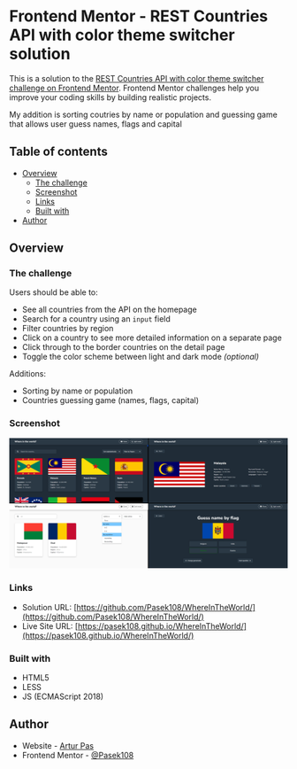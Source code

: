 # Frontend Mentor - REST Countries API with color theme switcher solution

This is a solution to the [REST Countries API with color theme switcher challenge on Frontend Mentor](https://www.frontendmentor.io/challenges/rest-countries-api-with-color-theme-switcher-5cacc469fec04111f7b848ca). Frontend Mentor challenges help you improve your coding skills by building realistic projects. 

My addition is sorting coutries by name or population and guessing game that allows user guess names, flags and capital

## Table of contents

- [Overview](#overview)
  - [The challenge](#the-challenge)
  - [Screenshot](#screenshot)
  - [Links](#links)
  - [Built with](#built-with)
- [Author](#author)

## Overview

### The challenge

Users should be able to:

- See all countries from the API on the homepage
- Search for a country using an `input` field
- Filter countries by region
- Click on a country to see more detailed information on a separate page
- Click through to the border countries on the detail page
- Toggle the color scheme between light and dark mode *(optional)*

Additions:
- Sorting by name or population
- Countries guessing game (names, flags, capital)

### Screenshot

![](./screenshot.png)

### Links

- Solution URL: [https://github.com/Pasek108/WhereInTheWorld/](https://github.com/Pasek108/WhereInTheWorld/)
- Live Site URL: [https://pasek108.github.io/WhereInTheWorld/](https://pasek108.github.io/WhereInTheWorld/)

### Built with

- HTML5
- LESS
- JS (ECMAScript 2018)

## Author

- Website - [Artur Pas](https://pas-artur.000webhostapp.com)
- Frontend Mentor - [@Pasek108](https://www.frontendmentor.io/profile/Pasek108)
